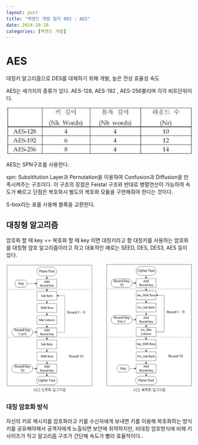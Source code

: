 ```yaml
---
layout: post
title: "백엔드 개발 일지 002 : AES"
date: 2024-10-28
categories: [백엔드 개발]
---
```


# AES
대칭키 알고리즘으로 DES를 대체하기 위해 개발, 높은 전성 효율성 속도

AES는 세가지의 종류가 있다. AES-128, AES-192 , AES-256불리며 각각 비트단위이다.

![aes1](/assets/img/aes1.png)


AES는 SPN구조를 사용한다.

spn: Subsititution Layer과 Pernutation을 이용하여 Confusion과 Diffusion을 만족시켜주는 구조이다. 이 구조의 장점은 Feistal 구조와 반대로 병렬연산이 가능하여 속도가 빠르고 단점은 복호화시 별도의 복호화 모듈을 구현해줘야 한다는 것이다.

S-box라는 표를 사용해 블록을 교환한다.

## 대칭형 알고리즘

암호화 할 때 key == 복호화 할 때 key 이면 대칭키라고 함
대칭키를 사용하는 암호화를 대칭형 암호 알고리즘이라고 하고 
대표적인 예로는 SEED, DES, DES3, AES 등이 있다.

![aes2](/assets/img/aes2.png)

### 대칭 암호화 방식 
자신의 키로 메시지를 암호화라고 키를 수신자에게 보내면 키를 이용해 복호화하는 방식 
키를 공유해야해서 공격자에게 노출되면 보안에 취약하지만, 비대칭 암호방식에 비해 키 사이즈가 작고 알고리즘 구조가 간단해 속도가 빨라 효율적이다..

